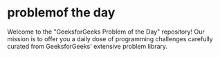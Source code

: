 # problemof the day
Welcome to the "GeeksforGeeks Problem of the Day" repository! Our mission is to offer you a daily dose of programming challenges carefully curated from GeeksforGeeks' extensive problem library. 
